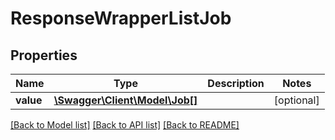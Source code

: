 # ResponseWrapperListJob

## Properties
Name | Type | Description | Notes
------------ | ------------- | ------------- | -------------
**value** | [**\Swagger\Client\Model\Job[]**](Job.md) |  | [optional] 

[[Back to Model list]](../../README.md#documentation-for-models) [[Back to API list]](../../README.md#documentation-for-api-endpoints) [[Back to README]](../../README.md)

